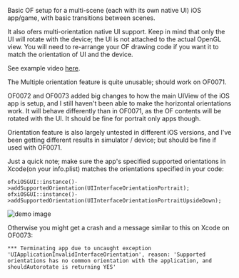 Basic OF setup for a multi-scene (each with its own native UI) iOS app/game, with basic transitions between scenes. 

It also ofers multi-orientation native UI support. Keep in mind that only the UI will rotate with the device; the UI is not attached to the actual OpenGL view. You will need to re-arrange your OF drawing code if you want it to match the orientation of UI and the device.

See example video [here](http://www.youtube.com/watch?v=ozXEsObqomM).

The Multiple orientation feature is quite unusable; should work on OF0071.

OF0072 and OF0073 added big changes to how the main UIView of the iOS app is setup, and I still haven't been able to make the horizontal orientations work. It will behave differently than in OF0071, as the OF contents will be rotated with the UI. It should be fine for portrait only apps though.

Orientation feature is also largely untested in different iOS versions, and I've been getting different results in simulator / device; but should be fine if used with OF0071.

Just a quick note; make sure the app's specified supported orientations in Xcode(on your info.plist) matches the orientations specified in your code:

	ofxiOSGUI::instance()->addSupportedOrientation(UIInterfaceOrientationPortrait);
	ofxiOSGUI::instance()->addSupportedOrientation(UIInterfaceOrientationPortraitUpsideDown);

![demo image](http://farm9.staticflickr.com/8361/8320120970_b6bf430eee.jpg)

Otherwise you might get a crash and a message similar to this on Xcode on OF0073:

	*** Terminating app due to uncaught exception 'UIApplicationInvalidInterfaceOrientation', reason: 'Supported orientations has no common orientation with the application, and shouldAutorotate is returning YES'